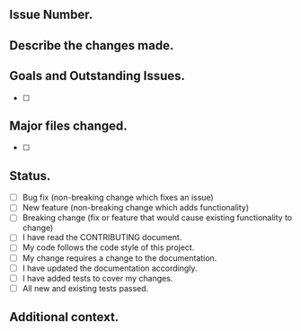 ## Issue Number.
<!--- Is this pull request related to any outstanding issues? If so, list the issue number. --->


## Describe the changes made.
<!--- A clear and concise description of what the problem is and what you did to fix it. E.g. [...] was happening and I've changed [...] to fix it. -->


## Goals and Outstanding Issues.
<!--- A clear and concise list of goals (to be) accomplished. --->
- [ ] 

## Major files changed.
<!--- Manually list files or include a diff link in the form of: https://github.com/user/westpa/compare/<initial SHA>..<final SHA> --->
- [ ]

## Status.
<!--- Delete bullet points that are not relevant. --->
- [ ] Bug fix (non-breaking change which fixes an issue)
- [ ] New feature (non-breaking change which adds functionality)
- [ ] Breaking change (fix or feature that would cause existing functionality to change)
- [ ] I have read the CONTRIBUTING document.
- [ ] My code follows the code style of this project.
- [ ] My change requires a change to the documentation.
- [ ] I have updated the documentation accordingly.
- [ ] I have added tests to cover my changes.
- [ ] All new and existing tests passed.

## Additional context.
<!--- Add any other context or screenshots about the pull request here. --->

